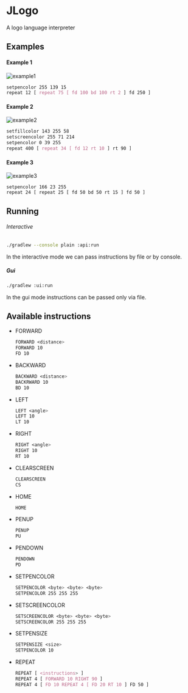 
# JLogo

A logo language interpreter


## Examples

#### Example 1
![example1]()
```css
setpencolor 255 139 15
repeat 12 [ repeat 75 [ fd 100 bd 100 rt 2 ] fd 250 ]
```
#### Example 2
![example2]()
```css
setfillcolor 143 255 58
setscreencolor 255 71 214
setpencolor 0 39 255
repeat 400 [ repeat 34 [ fd 12 rt 10 ] rt 90 ]
```

#### Example 3
![example3]()
```
setpencolor 166 23 255
repeat 24 [ repeat 25 [ fd 50 bd 50 rt 15 ] fd 50 ]
```


## Running

###### Interactive
```bash
./gradlew --console plain :api:run
```
In the interactive mode we can pass instructions by file or by console.

##### Gui
```bash
./gradlew :ui:run
```
In the gui mode instructions can be passed only via file.
## Available instructions
- FORWARD
    ```css
    FORWARD <distance>
    FORWARD 10
    FD 10
    ```
- BACKWARD 
    ```css
    BACKWARD <distance>
    BACKRWARD 10
    BD 10
    ```
- LEFT
    ```css
    LEFT <angle>
    LEFT 10
    LT 10
    ```
- RIGHT
    ```css
    RIGHT <angle>
    RIGHT 10
    RT 10
    ```
- CLEARSCREEN
    ```css
    CLEARSCREEN
    CS
    ```
- HOME
    ```css
    HOME
    ```
- PENUP
    ```css
    PENUP
    PU
    ```
- PENDOWN
    ```css
    PENDOWN
    PD
    ```
- SETPENCOLOR
    ```css
    SETPENCOLOR <byte> <byte> <byte>
    SETPENCOLOR 255 255 255
    ```
- SETSCREENCOLOR
    ```css
    SETSCREENCOLOR <byte> <byte> <byte>
    SETSCREENCOLOR 255 255 255
    ```
- SETPENSIZE
    ```css
    SETPENSIZE <size>
    SETPENCOLOR 10
    ```
- REPEAT
    ```css
    REPEAT [ <instructions> ]
    REPEAT 4 [ FORWARD 10 RIGHT 90 ]
    REPEAT 4 [ FD 10 REPEAT 4 [ FD 20 RT 10 ] FD 50 ]
    ```

